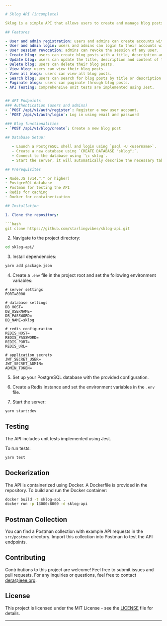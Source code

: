 ```yaml
---

# Sklog API (incomplete)

Sklog is a simple API that allows users to create and manage blog posts, whilst also featuring some other functionalities such as pagination and search. It is built using NodeJS, ExpressJS, PostgreSQL, TypeScript, TypeORM and Jest for testing.

## Features

- User and admin registration: users and admins can create accounts with their full name, email address and password.
- User and admin login: users and admins can login to their accounts with their email address and password.
- User session revocation: admins can revoke the session of any user.
- Create blog: users can create blog posts with a title, description and content.
- Update blog: users can update the title, description and content of their blog posts.
- Delete blog: users can delete their blog posts.
- View blog: users can view their blog posts.
- View all blogs: users can view all blog posts.
- Search blog: users can search for blog posts by title or description.
- Paginate blogs: users can paginate through blog posts.
- API Testing: Comprehensive unit tests are implemented using Jest.


## API Endpoints
### Authentication (users and admins)
- `POST /api/v1/auth/register`: Register a new user account.
- `POST /api/v1/auth/login`: Log in using email and password

### Blog functionalities
- `POST /api/v1/blog/create`: Create a new blog post
 
## Database Setup:

   - Launch a PostgreSQL shell and login using `psql -U <username>`.
   - Create a new database using `CREATE DATABASE "sklog";`.
   - Connect to the database using `\c sklog`.
   - Start the server, it will automatically describe the necessary tables

## Prerequisites

- Node.JS (v14.^.^ or higher)
- PostgreSQL database
- Postman for testing the API
- Redis for caching
- Docker for containerization

## Installation

1. Clone the repository:

```bash
git clone https://github.com/starlingvibes/sklog-api.git
```

2. Navigate to the project directory:

```bash
cd sklog-api/
```

3. Install dependencies:

```bash
yarn add package.json
```

4. Create a `.env` file in the project root and set the following environment variables:

```env
# server settings
PORT=8000

# database settings
DB_HOST=
DB_USERNAME=
DB_PASSWORD=
DB_NAME=sklog

# redis configuration
REDIS_HOST=
REDIS_PASSWORD=
REDIS_PORT=
REDIS_URL=

# application secrets
JWT_SECRET_USER=
JWT_SECRET_ADMIN=
ADMIN_TOKEN=
```

5. Set up your PostgreSQL database with the provided configuration.


6. Create a Redis instance and set the environment variables in the `.env` file.

7. Start the server:

```bash
yarn start:dev
```


## Testing

The API includes unit tests implemented using Jest.

To run tests:

```bash
yarn test
```

## Dockerization 

The API is containerized using Docker. A Dockerfile is provided in the repository. To build and run the Docker container:

```bash
docker build -t sklog-api .
docker run -p 13000:8000 -d sklog-api
```

## Postman Collection

You can find a Postman collection with example API requests in the `src/postman` directory. Import this collection into Postman to test the API endpoints.

## Contributing

Contributions to this project are welcome! Feel free to submit issues and pull requests.
For any inquiries or questions, feel free to contact [dera@ieee.org](mailto:dera@ieee.org).

## License

This project is licensed under the MIT License - see the [LICENSE](LICENSE) file for details.

---
```

